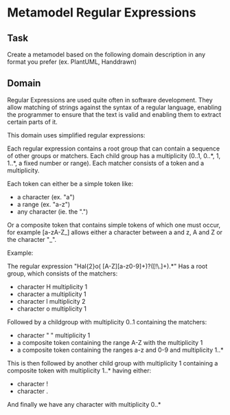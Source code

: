 # Metamodel Regular Expressions

## Task 

Create a metamodel based on the following domain description in any format you prefer (ex. PlantUML, Handdrawn)

## Domain

Regular Expressions are used quite often in software development. They allow matching of strings against the 
syntax of a regular language, enabling the programmer to ensure that the text is valid and enabling them to 
extract certain parts of it. 

This domain uses simplified regular expressions: 

Each regular expression contains a root group that can contain a sequence of other groups or matchers. 
Each child group has a multiplicity (0..1, 0..\*, 1, 1..\*, a fixed number or range). 
Each matcher consists of a token and a multiplicity.

Each token can either be a simple token like:
- a character (ex. "a")
- a range (ex. "a-z")
- any character (ie. the ".")

Or a composite token that contains simple tokens of which one must occur, for example [a-zA-Z_] allows 
either a character between a and z, A and Z or the character "_". 

Example:

The regular expression "Hal{2}o( [A-Z][a-z0-9]+)?([!\\.]+).*"
Has a root group, which consists of the matchers: 
- character H multiplicity 1
- character a multiplicity 1
- character l multiplicity 2
- character o multiplicity 1

Followed by a childgroup with multiplicity 0..1 containing the matchers:
- character " " multiplicity 1
- a composite token containing the range A-Z with the multiplicity 1
- a composite token containing the ranges a-z and 0-9 and multiplicity 1..*

This is then followed by another child group with multiplicity 1 containing a composite token with 
multiplicity 1..* having either:
- character ! 
- character . 

And finally we have any character with multiplicity 0..*